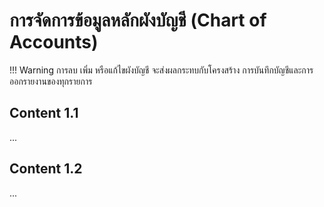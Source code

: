 # การจัดการข้อมูลหลักผังบัญชี (Chart of Accounts)

!!! Warning
    การลบ เพิ่ม หรือแก้ไขผังบัญชี จะส่งผลกระทบกับโครงสร้าง การบันทึกบัญชีและการออกรายงานของทุกรายการ

## Content 1.1

...

## Content 1.2

...



